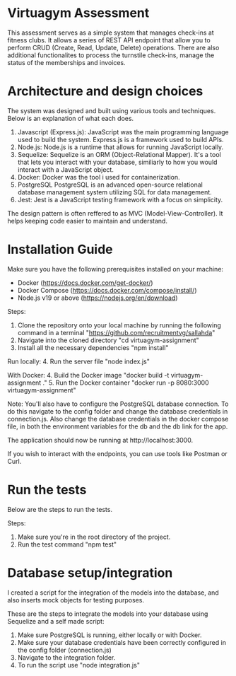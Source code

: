 # Virtuagym Assessment

This assessment serves as a simple system that manages check-ins at fitness clubs. It allows a series of REST API endpoint that allow you to perform CRUD (Create, Read, Update, Delete) operations.
There are also additional functionalites to process the turnstile check-ins, manage the status of the memberships and invoices.



# Architecture and design choices
The system was designed and built using various tools and techniques. Below is an explanation of what each does.

1. Javascript (Express.js): JavaScript was the main programming language used to build the system. Express.js is a framework used to build APIs. 
2. Node.js: Node.js is a runtime that allows for running JavaScript locally.
3. Sequelize: Sequelize is an ORM (Object-Relational Mapper). It's a tool that lets you interact with your database, similiarly to how you would interact with a JavaScript object.
4. Docker: Docker was the tool i used for containerization. 
5. PostgreSQL PostgreSQL is an advanced open-source relational database management system utilizing SQL for data management.
6. Jest: Jest is a JavaScript testing framework with a focus on simplicity.

The design pattern is often reffered to as MVC (Model-View-Controller). It helps keeping code easier to maintain and understand.

# Installation Guide

Make sure you have the following prerequisites installed on your machine:

- Docker (https://docs.docker.com/get-docker/)
- Docker Compose (https://docs.docker.com/compose/install/)
- Node.js v19 or above (https://nodejs.org/en/download)

Steps:
1. Clone the repository onto your local machine by running the following command in a terminal "https://github.com/recruitmentvg/sallahda"
2. Navigate into the cloned directory "cd virtuagym-assignment"
3. Install all the necessary dependencies "npm install"

Run locally:
4. Run the server file "node index.js"

With Docker:
4. Build the Docker image "docker build -t virtuagym-assignment ."
5. Run the Docker container "docker run -p 8080:3000 virtuagym-assignment"

Note: You'll also have to configure the PostgreSQL database connection. To do this navigate to the config folder and change the database credentials in connection.js. Also change the database credentials in the docker compose file, in both the environment variables for the db and the db link for the app.

The application should now be running at http://localhost:3000.

If you wish to interact with the endpoints, you can use tools like Postman or Curl.

# Run the tests 

Below are the steps to run the tests.

Steps:
1. Make sure you're in the root directory of the project.
2. Run the test command "npm test"

# Database setup/integration

I created a script for the integration of the models into the database, and also inserts mock objects for testing purposes.

These are the steps to integrate the models into your database using Sequelize and a self made script:
1. Make sure PostgreSQL is running, either locally or with Docker.
2. Make sure your database credentials have been correctly configured in the config folder (connection.js)
3. Navigate to the integration folder.
4. To run the script use "node integration.js"





